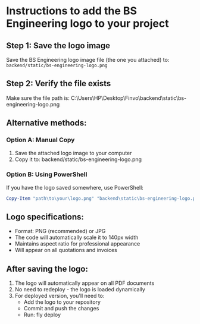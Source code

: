 # Instructions to add the BS Engineering logo to your project

## Step 1: Save the logo image
Save the BS Engineering logo image file (the one you attached) to:
`backend/static/bs-engineering-logo.png`

## Step 2: Verify the file exists
Make sure the file path is:
C:\Users\HP\Desktop\Finvo\backend\static\bs-engineering-logo.png

## Alternative methods:

### Option A: Manual Copy
1. Save the attached logo image to your computer
2. Copy it to: backend/static/bs-engineering-logo.png

### Option B: Using PowerShell
If you have the logo saved somewhere, use PowerShell:
```powershell
Copy-Item "path\to\your\logo.png" "backend\static\bs-engineering-logo.png"
```

## Logo specifications:
- Format: PNG (recommended) or JPG
- The code will automatically scale it to 140px width
- Maintains aspect ratio for professional appearance
- Will appear on all quotations and invoices

## After saving the logo:
1. The logo will automatically appear on all PDF documents
2. No need to redeploy - the logo is loaded dynamically
3. For deployed version, you'll need to:
   - Add the logo to your repository
   - Commit and push the changes
   - Run: fly deploy
